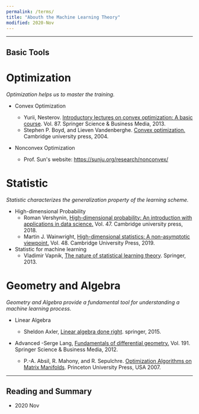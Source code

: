 ```yaml
---
permalink: /terms/
title: "Abouth the Machine Learning Theory"
modified: 2020-Nov
---
```



----
## Basic Tools

# Optimization  
*Optimization helps us to master the training.*  
* Convex Optimization
    - Yurii, Nesterov. [Introductory lectures on convex optimization: A basic course](https://books.google.com.hk/books?hl=zh-TW&lr=&id=2-ElBQAAQBAJ&oi=fnd&pg=PA1&dq=introductory+lectures+on+convex+programming&ots=wmoQanrhmx&sig=QKUcatCgmqwHNej6QSawSY6BZ6U&redir_esc=y#v=onepage&q=introductory%20lectures%20on%20convex%20programming&f=false). Vol. 87. Springer Science & Business Media, 2013.
    -  Stephen P. Boyd, and Lieven Vandenberghe. [Convex optimization.](https://web.stanford.edu/~boyd/cvxbook/) Cambridge university press, 2004.
 
 * Nonconvex Optimization
     - Prof. Sun's website: <https://sunju.org/research/nonconvex/>

# Statistic
*Statistic characterizes the generalization property of the learning scheme.*
* High-dimensional Probability
    -  Roman Vershynin, [High-dimensional probability: An introduction with applications in data science.](https://www.math.uci.edu/~rvershyn/) Vol. 47. Cambridge university press, 2018.
    -  Martin J. Wainwright, [High-dimensional statistics: A non-asymptotic viewpoint.](https://www.cambridge.org/core/books/highdimensional-statistics/8A91ECEEC38F46DAB53E9FF8757C7A4E) Vol. 48. Cambridge University Press, 2019.
* Statistic for machine learning
    - Vladimir Vapnik,  [The nature of statistical learning theory](https://statisticalsupportandresearch.files.wordpress.com/2017/05/vladimir-vapnik-the-nature-of-statistical-learning-springer-2010.pdf). Springer, 2013.
    
# Geometry and Algebra
*Geometry and Algebra provide a fundamental tool for understanding a machine learning process.*
* Linear Algebra
    - Sheldon  Axler, [Linear algebra done right](https://linear.axler.net/). springer, 2015.

* Advanced
    -Serge  Lang,  [Fundamentals of differential geometry.](https://www.springer.com/gp/book/9780387985930) Vol. 191. Springer Science & Business Media, 2012.
    - P.-A. Absil, R. Mahony, and R. Sepulchre. [Optimization Algorithms on Matrix Manifolds](http://www.eeci-institute.eu/GSC2011/Photos-EECI/EECI-GSC-2011-M5/book_AMS.pdf). Princeton University Press, USA 2007.

--------
## Reading and Summary
* 2020 Nov
   

